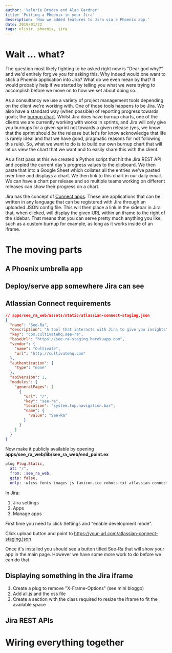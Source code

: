 ```yaml
---
author: 'Valerie Dryden and Alan Gardner'
title: 'Putting a Phoenix in your Jira'
description: 'How we added features to Jira via a Phoenix app.'
date: 2019/01/22
tags: elixir, phoenix, jira
---
```


# Wait ... what?

The question most likely fighting to be asked right now is "Dear god why?" and we'd entirely forgive you for asking this. Why indeed would one want to stick a Phoenix application into Jira? What do we even mean by that? It would probably help if we started by telling you what we were trying to accomplish before we move on to how we set about doing so.

As a consultancy we use a variety of project management tools depending on the client we're working with. One of those tools happens to be Jira. We also have a standard way (when possible) of reporting progress towards goals; the [burnup chart](). Whilst Jira does have burnup charts, one of the clients we are currently working with works in sprints, and Jira will only give you burnups for a given sprint not towards a given release (yes, we know that the sprint should _be_ the release but let's for know acknowledge that life is rarely ideal and that we have good, pragmatic reasons for not following this rule). So, what we want to do is to build our own burnup chart that will let us view the chart that we want and to easily share this with the client.

As a first pass at this we created a Python script that hit the Jira REST API and copied the current day's progress values to the clipboard. We then paste that into a Google Sheet which collates all the entries we've pasted over time and displays a chart. We then link to this chart in our daily email. We can have a chart per release and so multiple teams working on different releases can show their progress on a chart.

Jira has the concept of [Connect apps](). These are applications that can be written in any language that can be registered with Jira through an uploaded JSON config file. This will then place a link in the sidebar in Jira that, when clicked, will display the given URL within an iframe to the right of the sidebar. That means that you can serve pretty much anything you like, such as a custom burnup for example, as long as it works inside of an iframe.

# The moving parts

## A Phoenix umbrella app

## Deploy/serve app somewhere Jira can see

## Atlassian Connect requirements

```json
// apps/see_ra_web/assets/static/atlassian-connect-staging.json
{
  "name": "See-Ra",
  "description": "A tool that interacts with Jira to give you insights",
  "key": "com.cultivatehq.see-ra",
  "baseUrl": "https://see-ra-staging.herokuapp.com",
  "vendor": {
    "name": "Cultivate",
    "url": "http://cultivatehq.com"
  },
  "authentication": {
    "type": "none"
  },
  "apiVersion": 1,
  "modules": {
    "generalPages": [
      {
        "url": "/",
        "key": "see-ra",
        "location": "system.top.navigation.bar",
        "name": {
          "value": "See-Ra"
        }
      }
    ]
  }
}
```

Now make it publicly available by opening **apps/see_ra_web/lib/see_ra_web/end_point.ex**

```elixir
plug Plug.Static,
  at: "/",
  from: :see_ra_web,
  gzip: false,
  only: ~w(css fonts images js favicon.ico robots.txt atlassian-connect-staging.json)
```

In Jira:

1. Jira settings
2. Apps
3. Manage apps

First time you need to click Settings and "enable development mode".

Click upload button and point to <https://your-url.com/atlassian-connect-staging.json>

Once it's installed you should see a button titled See-Ra that will show your app in the main page. However we have some more work to do before we can do that.

## Displaying something in the Jira iframe

1. Create a plug to remove "X-Frame-Options" (see mini bloggo)
2. Add all.js and the css file
3. Create a section with the class required to resize the iframe to fit the available space

## Jira REST APIs

# Wiring everything together
